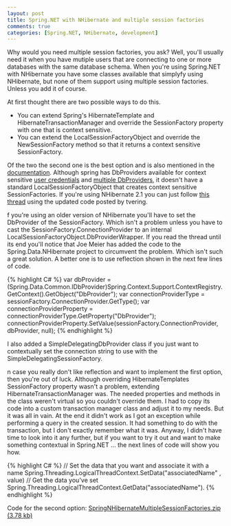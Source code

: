 ```yaml
---
layout: post
title: Spring.NET with NHibernate and multiple session factories
comments: true
categories: [Spring.NET, NHibernate, development]
---
```


Why would you need multiple session factories, you ask? Well, you'll usually need it when you have mutiple users that are connecting to one or more databases with the same database schema. When you're using Spring.NET with NHibernate you have some classes available that simplyfy using NHibernate, but none of them support using multiple session factories. Unless you add it of course.

At first thought there are two possible ways to do this.

- You can extend Spring's HibernateTemplate and HibernateTransactionManager and override the SessionFactory property with one that is context sensitive.
- You can extend the LocalSessionFactoryObject and override the NewSessionFactory method so that it returns a context sensitive SessionFactory.

Of the two the second one is the best option and is also mentioned in the [documentation](http://www.springframework.net/docs/1.3.0/reference/html/orm.html). Although spring has DbProviders available for context sensitive [user credentials](http://www.springframework.net/docs/1.3.0/reference/html/dbprovider.html#dbprovider-usercredentials) and [multiple DbProviders](http://www.springframework.net/docs/1.3.0/reference/html/dbprovider.html#dbprovider-multidelegating), it doesn't have a standard LocalSessionFactoryObject that creates context sensitive SessionFactories. If you're using NHibernate 2.1 you can just follow [this thread](http://forum.springframework.net/showthread.php?t=4462) using the updated code posted by tvering.

f you're using an older version of NHibernate you'll have to set the DbProvider of the SessionFactory. Which isn't a problem unless you have to cast the SessionFactory.ConnectionProvider to an internal LocalSessionFactoryObject.DbProviderWrapper. If you read the thread until its end you'll notice that Joe Meier has added the code to the Spring.Data.NHibernate project to circumvent the problem. Which isn't such a great solution. A better one is to use reflection shown in the next few lines of code.

{% highlight C# %}
var dbProvider = (Spring.Data.Common.IDbProvider)Spring.Context.Support.ContextRegistry.GetContext().GetObject("DbProvider");
var connectionProviderType = sessionFactory.ConnectionProvider.GetType();
var connectionProviderProperty = connectionProviderType.GetProperty("DbProvider");
connectionProviderProperty.SetValue(sessionFactory.ConnectionProvider, dbProvider, null);
{% endhighlight %}

I also added a SimpleDelegatingDbProvider class if you just want to contextually set the connection string to use with the SimpleDelegatingSessionFactory.

n case you really don't like reflection and want to implement the first option, then you're out of luck. Although overriding HibernateTemplates SessionFactory property wasn't a problem, extending HibernateTransactionManager was. The needed properties and methods in the class weren't virtual so you couldn't override them. I had to copy its code into a custom transaction manager class and adjust it to my needs. But it was all in vain. At the end it didn't work as I got an exception while performing a query in the created session. It had something to do with the transaction, but I don't exactly remember what it was.
Anyway, I didn't have time to look into it any further, but if you want to try it out and want to make something contextual in Spring.NET ... the next lines of code will show you how.

{% highlight C# %}
// Set the data that you want and associate it with a name
Spring.Threading.LogicalThreadContext.SetData("associatedName" , value)
// Get the data you've set
Spring.Threading.LogicalThreadContext.GetData("associatedName").
{% endhighlight %}

Code for the second option:
[SpringNHibernateMultipleSessionFactories.zip (3.78 kb)](http://ronaldverhaegen.com/blog/file.axd?file=2010%2f6%2fSpringNHibernateMultipleSessionFactories.zip)
